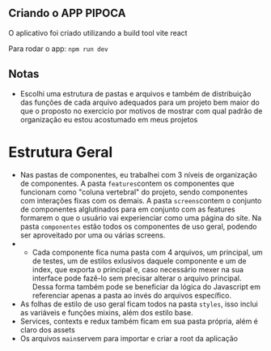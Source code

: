 ## Criando o APP PIPOCA
O aplicativo foi criado utilizando a build tool vite react

Para rodar o app: `npm run dev`

## Notas
- Escolhi uma estrutura de pastas e arquivos e também de distribuição das funções de cada arquivo adequados para um projeto bem maior do que o proposto no exercicio por motivos de mostrar com qual padrão de organização eu estou acostumado em meus projetos

# Estrutura Geral
- Nas pastas de componentes, eu trabalhei com 3 níveis de organização de componentes. A pasta `features`contem os componentes que funcionam como "coluna vertebral" do projeto, sendo componentes com interações fixas com os demais.  A pasta `screens`contem o conjunto de componentes alglutinados para em conjunto com as features formarem o que o usuário vai experienciar como uma página do site. Na pasta `componentes` estão todos os componentes de uso geral, podendo ser aproveitado por uma ou várias screens.
- - Cada componente fica numa pasta com 4 arquivos, um principal, um de testes, um de estilos exlusivos daquele componente e um de index, que exporta o principal e, caso necessário mexer na sua interface pode fazê-lo sem precisar alterar o arquivo principal. Dessa forma também pode se beneficiar da lógica do Javascript em referenciar apenas a pasta ao invés do arquivos específico.
- As folhas de estilo de uso geral ficam todos na pasta `styles`, isso inclui as variáveis e funções mixins, além dos estilo base.
- Services, contexts e redux também ficam em sua pasta própria, além é claro dos assets
- Os arquivos `main`servem para importar e criar a root da aplicação


